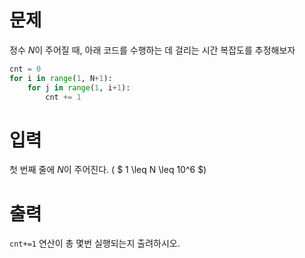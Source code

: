 # 문제

정수 $N$이 주어질 때, 아래 코드를 수행하는 데 걸리는 시간 복잡도를 추정해보자

```python
cnt = 0
for i in range(1, N+1):
    for j in range(1, i+1):
        cnt += 1
```

# 입력

첫 번째 줄에 $N$이 주어진다.
( $ 1 \leq N \leq 10^6 $)

# 출력

```cnt+=1``` 연산이 총 몇번 실행되는지 출려하시오.
